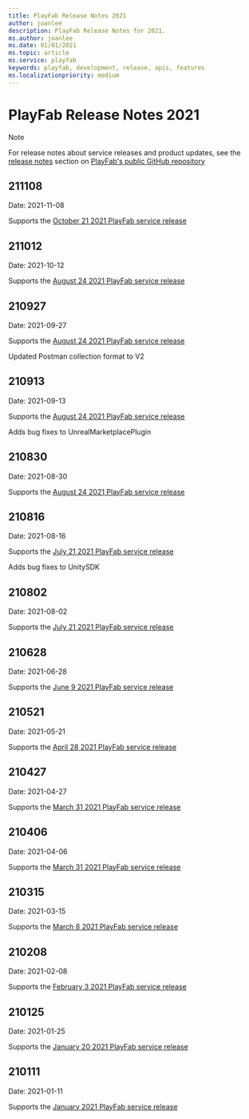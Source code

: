 ```yaml
---
title: PlayFab Release Notes 2021
author: joanlee
description: PlayFab Release Notes for 2021.
ms.author: joanlee
ms.date: 01/01/2021
ms.topic: article
ms.service: playfab
keywords: playfab, development, release, apis, features
ms.localizationpriority: medium
---
```

# PlayFab Release Notes 2021

> [!Note]
> For release notes about service releases and product updates, see the [release notes](https://github.com/PlayFab/PlayFab/releases) section on [PlayFab's public GitHub repository](https://github.com/PlayFab/PlayFab)

## 211108

Date: 2021-11-08

Supports the [October 21 2021 PlayFab service release](https://github.com/PlayFab/PlayFab/releases/tag/2.9)

## 211012

Date: 2021-10-12

Supports the [August 24 2021 PlayFab service release](https://github.com/PlayFab/PlayFab/releases/tag/2.8.3)

## 210927

Date: 2021-09-27

Supports the [August 24 2021 PlayFab service release](https://github.com/PlayFab/PlayFab/releases/tag/2.8.3)

Updated Postman collection format to V2

## 210913

Date: 2021-09-13

Supports the [August 24 2021 PlayFab service release](https://github.com/PlayFab/PlayFab/releases/tag/2.8.3)

Adds bug fixes to UnrealMarketplacePlugin

## 210830

Date: 2021-08-30

Supports the [August 24 2021 PlayFab service release](https://github.com/PlayFab/PlayFab/releases/tag/2.8.3)

## 210816

Date: 2021-08-16

Supports the [July 21 2021 PlayFab service release](https://github.com/PlayFab/PlayFab/releases/tag/2.8.2)

Adds bug fixes to UnitySDK

## 210802

Date: 2021-08-02

Supports the [July 21 2021 PlayFab service release](https://github.com/PlayFab/PlayFab/releases/tag/2.8.2)

## 210628

Date: 2021-06-28

Supports the [June 9 2021 PlayFab service release](https://github.com/PlayFab/PlayFab/releases/tag/2.8.1)

## 210521

Date: 2021-05-21

Supports the [April 28 2021 PlayFab service release](https://github.com/PlayFab/PlayFab/releases/tag/2.8)

## 210427

Date: 2021-04-27

Supports the [March 31 2021 PlayFab service release](https://github.com/PlayFab/PlayFab/releases/tag/2.7.4)


## 210406

Date: 2021-04-06

Supports the [March 31 2021 PlayFab service release](https://github.com/PlayFab/PlayFab/releases/tag/2.7.3)

## 210315 

Date: 2021-03-15

Supports the [March 8 2021 PlayFab service release](https://github.com/PlayFab/PlayFab/releases/tag/2.7.2)

## 210208

Date: 2021-02-08

Supports the [February 3 2021 PlayFab service release](https://github.com/PlayFab/PlayFab/releases/tag/2.7)

## 210125

Date: 2021-01-25

Supports the [January 20 2021 PlayFab service release](https://github.com/PlayFab/PlayFab/releases/tag/2.6)

## 210111

Date: 2021-01-11

Supports the [January 2021 PlayFab service release](https://github.com/PlayFab/PlayFab/releases)
